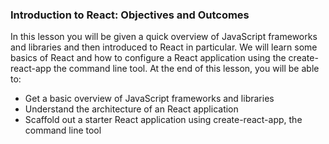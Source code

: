 ### Introduction to React: Objectives and Outcomes
In this lesson you will be given a quick overview of JavaScript frameworks and libraries and then introduced to React in particular. We will learn some basics of React and how to configure a React application using the create-react-app the command line tool. At the end of this lesson, you will be able to:

* Get a basic overview of JavaScript frameworks and libraries
* Understand the architecture of an React application
* Scaffold out a starter React application using create-react-app, the command line tool